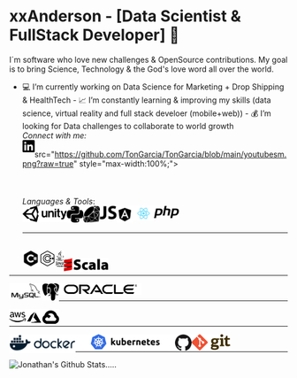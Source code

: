 # xxAnderson - [Data Scientist & FullStack Developer] 👋  
I´m software who love new challenges & OpenSource contributions. My goal is to bring Science, Technology & the God's love word all over the world.  
- :computer: I’m currently working on Data Science for Marketing + Drop Shipping & HealthTech - :chart_with_upwards_trend: I’m constantly learning & improving my skills (data science, virtual reality and full stack develoer (mobile+web)) - :moneybag: I’m looking for Data challenges to collaborate to world growth  
*Connect with me:*  
<a href="https://www.https://www.linkedin.com/in/anderson-pereira-05a770203/" target="_blank">   <img align="left" width="22px" src="https://raw.githubusercontent.com/TonGarcia/TonGarcia/a90787c330a000 ada45a386828d54eb86ed78d7f/linkedin.svg" style="max-width:100%;"> </a>  
src="https://github.com/TonGarcia/TonGarcia/blob/main/youtubesm.png?raw=true" style="max-width:100%;"> </a>  
<br> <br>  
*Languages & Tools*:  
<img align="left" width="80px" src="https://github.com/TonGarcia/TonGarcia/blob/main/unity.png?raw=true" style="max-width:100%;"> <img align="left" width="30px" src="https://github.com/TonGarcia/TonGarcia/blob/main/python.svg?raw=true" style="max-width:100%;"> <img align="left" width="30px" src="https://github.com/TonGarcia/TonGarcia/blob/main/ruby.png?raw=true" style="max-width:100%;"> <img align="left" width="30px" src="https://github.com/TonGarcia/TonGarcia/blob/main/js.png?raw=true" style="max-width:100%;"> <img align="left" width="30px" src="https://github.com/TonGarcia/TonGarcia/blob/main/angular.png?raw=true " style="max-width:100%;"> <img align="left" width="38px" src="https://github.com/TonGarcia/TonGarcia/blob/main/react.png?raw=true" style="max-width:100%;"> <img align="left" width="45px" src="https://github.com/TonGarcia/TonGarcia/blob/main/php.png?raw=true" style="max-width:100%;">  
<br> <hr> <p></p>  
<img align="left" width="30px" src="https://github.com/TonGarcia/TonGarcia/blob/main/csharp.png?raw=true" style="max-width:100%;"> <img align="left" width="30px" src="https://github.com/TonGarcia/TonGarcia/blob/main/cpp.png?raw=true" style="max-width:100%;"> <img align="left" height="30px" src="https://github.com/TonGarcia/TonGarcia/blob/main/java.png?raw=true" style="max-width:100%;"> 
<img align="left" width="80px" src="https://github.com/TonGarcia/TonGarcia/blob/main/scala.jpg?raw=true" style="max-width:100%;">  
<br> <hr> <p></p>  
<img align="left" width="60px" src="https://github.com/TonGarcia/TonGarcia/blob/main/mysql.png?raw=true" style="max-width:100%;"> <img align="left" width="30px" src="https://github.com/TonGarcia/TonGarcia/blob/main/postgresql.png?raw=t rue" style="max-width:100%;"> <img align="left" width="150px" src="https://github.com/TonGarcia/TonGarcia/blob/main/oracle.png?raw=true" style="max-width:100%;">  
<br> <hr> <p></p>  
<img align="left" width="30px" src="https://github.com/TonGarcia/TonGarcia/blob/main/aws.svg?raw=true" style="max-width:100%;"> <img align="left" width="30px" src="https://github.com/TonGarcia/TonGarcia/blob/main/azure.png?raw=true" style="max-width:100%;"> <img align="left" width="30px" src="https://github.com/TonGarcia/TonGarcia/blob/main/gcp.png?raw=true" style="max-width:100%;">  
<br> <hr> 
<p></p>  
<img align="left" width="120px" src="https://github.com/TonGarcia/TonGarcia/blob/main/docker.png?raw=true" style="max-width:100%;"> <img align="left" width="180px" src="https://github.com/TonGarcia/TonGarcia/blob/main/kubernetes.png?raw= true" style="max-width:100%;"> <img align="left" width="30px" src="https://github.com/TonGarcia/TonGarcia/blob/main/github.png?raw=true" style="max-width:100%;"> <img align="left" width="70px" src="https://github.com/TonGarcia/TonGarcia/blob/main/git.png?raw=true" style="max-width:100%;">  
<br> <hr>   
<img align="left" alt="Jonathan's Github Stats" src="https://github-readmestats.vercel.app/api/?username=xxAnderson&theme=dracula" datacanonical-src="https://github-readmestats.vercel.app/api?username=xxAnderson&amp;show_icons=true&amp;hid e_border=true" style="max-width:100%;">   
<!-- *xxAnderson /xxAnderson* is a ✨ special ✨ repository because its `README.md` (this file) appears on your GitHub profile.  
Here are some ideas to get you started:  
-   I’m currently working on ...
- 🌱 I’m currently learning ... 
- 👯 I’m looking to collaborate on ... -
I’m looking for help with ... 
- 💬 Ask me about ... 
- 📫 How to reach me: ...
- 😄 Pronouns: ... 
- ⚡ Fun fact: ... 
-->  .....
